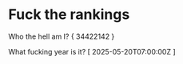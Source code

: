 # Fuck the rankings

Who the hell am I?
{ 34422142 }

What fucking year is it?
[ 2025-05-20T07:00:00Z ]

